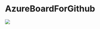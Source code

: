 # AzureBoardForGithub

![](https://github.com/jetiba-ms/AzureBoardForGithub/workflows/.NET%20Core/badge.svg)
